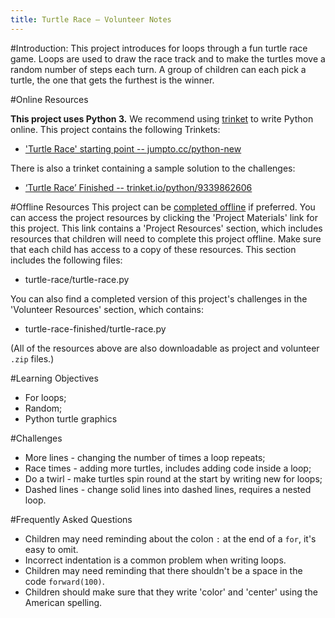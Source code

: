 ```yaml
---
title: Turtle Race — Volunteer Notes
---
```


#Introduction:
This project introduces for loops through a fun turtle race game. Loops are used to draw the race track and to make the turtles move a random number of steps each turn. A group of children can each pick a turtle, the one that gets the furthest is the winner. 

#Online Resources

__This project uses Python 3.__ We recommend using [trinket](https://trinket.io/) to write Python online. This project contains the following Trinkets:

+ ['Turtle Race' starting point -- jumpto.cc/python-new](http://jumpto.cc/python-new)

There is also a trinket containing a sample solution to the challenges:

+ [‘Turtle Race’ Finished -- trinket.io/python/9339862606](https://trinket.io/python/9339862606)

#Offline Resources
This project can be [completed offline](https://www.codeclubprojects.org/en-GB/resources/python-working-offline/) if preferred. You can access the project resources by clicking the 'Project Materials' link for this project. This link contains a 'Project Resources' section, which includes resources that children will need to complete this project offline. Make sure that each child has access to a copy of these resources. This section includes the following files:

+ turtle-race/turtle-race.py

You can also find a completed version of this project's challenges in the 'Volunteer Resources' section, which contains:

+ turtle-race-finished/turtle-race.py

(All of the resources above are also downloadable as project and volunteer `.zip` files.)

#Learning Objectives
+ For loops;
+ Random;
+ Python turtle graphics

#Challenges
+ More lines - changing the number of times a loop repeats;
+ Race times - adding more turtles, includes adding code inside a loop;
+ Do a twirl - make turtles spin round at the start by writing new for loops;
+ Dashed lines - change solid lines into dashed lines, requires a nested loop.

#Frequently Asked Questions
+ Children may need reminding about the colon `:` at the end of a `for`, it's easy to omit. 
+ Incorrect indentation is a common problem when writing loops.
+ Children may need reminding that there shouldn't be a space in the code `forward(100)`.
+ Children should make sure that they write 'color' and 'center' using the American spelling.

